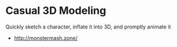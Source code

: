 # Casual 3D Modeling

Quickly sketch a character, inflate it into 3D, and promptly animate it

- http://monstermash.zone/
